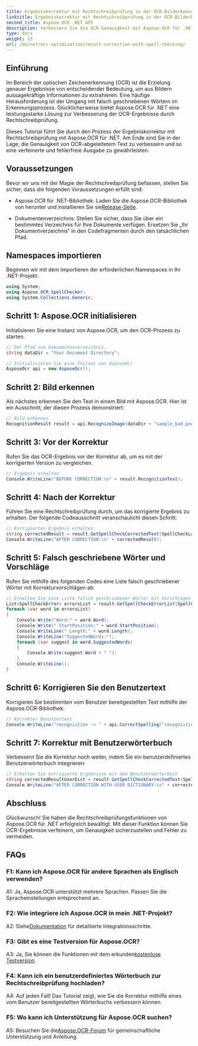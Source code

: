 ```yaml
---
title: Ergebniskorrektur mit Rechtschreibprüfung in der OCR-Bilderkennung
linktitle: Ergebniskorrektur mit Rechtschreibprüfung in der OCR-Bilderkennung
second_title: Aspose.OCR .NET API
description: Verbessern Sie die OCR-Genauigkeit mit Aspose.OCR für .NET. Korrigieren Sie die Rechtschreibung, passen Sie Wörterbücher an und erreichen Sie mühelos eine fehlerfreie Texterkennung.
type: docs
weight: 13
url: /de/net/ocr-optimization/result-correction-with-spell-checking/
---
```

## Einführung

Im Bereich der optischen Zeichenerkennung (OCR) ist die Erzielung genauer Ergebnisse von entscheidender Bedeutung, um aus Bildern aussagekräftige Informationen zu extrahieren. Eine häufige Herausforderung ist der Umgang mit falsch geschriebenen Wörtern im Erkennungsprozess. Glücklicherweise bietet Aspose.OCR für .NET eine leistungsstarke Lösung zur Verbesserung der OCR-Ergebnisse durch Rechtschreibprüfung.

Dieses Tutorial führt Sie durch den Prozess der Ergebniskorrektur mit Rechtschreibprüfung mit Aspose.OCR für .NET. Am Ende sind Sie in der Lage, die Genauigkeit von OCR-abgeleitetem Text zu verbessern und so eine verfeinerte und fehlerfreie Ausgabe zu gewährleisten.

## Voraussetzungen

Bevor wir uns mit der Magie der Rechtschreibprüfung befassen, stellen Sie sicher, dass die folgenden Voraussetzungen erfüllt sind:

-  Aspose.OCR für .NET-Bibliothek: Laden Sie die Aspose.OCR-Bibliothek von herunter und installieren Sie sie[Release-Seite](https://releases.aspose.com/ocr/net/).

- Dokumentenverzeichnis: Stellen Sie sicher, dass Sie über ein bestimmtes Verzeichnis für Ihre Dokumente verfügen. Ersetzen Sie „Ihr Dokumentverzeichnis“ in den Codefragmenten durch den tatsächlichen Pfad.

## Namespaces importieren

Beginnen wir mit dem Importieren der erforderlichen Namespaces in Ihr .NET-Projekt:

```csharp
using System;
using Aspose.OCR.SpellChecker;
using System.Collections.Generic;
```

## Schritt 1: Aspose.OCR initialisieren

Initialisieren Sie eine Instanz von Aspose.OCR, um den OCR-Prozess zu starten.

```csharp
// Der Pfad zum Dokumentenverzeichnis.
string dataDir = "Your Document Directory";

// Initialisieren Sie eine Instanz von AsposeOcr
AsposeOcr api = new AsposeOcr();
```

## Schritt 2: Bild erkennen

Als nächstes erkennen Sie den Text in einem Bild mit Aspose.OCR. Hier ist ein Ausschnitt, der diesen Prozess demonstriert:

```csharp
// Bild erkennen
RecognitionResult result = api.RecognizeImage(dataDir + "sample_bad.png", new RecognitionSettings(Language.Eng));
```

## Schritt 3: Vor der Korrektur

Rufen Sie das OCR-Ergebnis vor der Korrektur ab, um es mit der korrigierten Version zu vergleichen.

```csharp
// Ergebnis erhalten
Console.WriteLine("BEFORE CORRECTION:\n" + result.RecognitionText);
```

## Schritt 4: Nach der Korrektur

Führen Sie eine Rechtschreibprüfung durch, um das korrigierte Ergebnis zu erhalten. Der folgende Codeausschnitt veranschaulicht diesen Schritt:

```csharp
// Korrigiertes Ergebnis erhalten
string correctedResult = result.GetSpellCheckCorrectedText(SpellCheckLanguage.Eng);
Console.WriteLine("AFTER CORRECTION:\n" + correctedResult);
```

## Schritt 5: Falsch geschriebene Wörter und Vorschläge

Rufen Sie mithilfe des folgenden Codes eine Liste falsch geschriebener Wörter mit Korrekturvorschlägen ab:

```csharp
// Erhalten Sie eine Liste falsch geschriebener Wörter mit Vorschlägen
List<SpellCheckError> errorsList = result.GetSpellCheckErrorList(SpellCheckLanguage.Eng);
foreach (var word in errorsList)
{
	Console.Write("Word:" + word.Word);
	Console.Write(" StartPosition:" + word.StartPosition);
	Console.WriteLine(" Length:" + word.Length);
	Console.WriteLine("SuggestedWords:");
	foreach (var suggest in word.SuggestedWords)
	{
		Console.Write(suggest.Word + " ");
	}
	Console.WriteLine();
}
```

## Schritt 6: Korrigieren Sie den Benutzertext

Korrigieren Sie bestimmten vom Benutzer bereitgestellten Text mithilfe der Aspose.OCR-Bibliothek:

```csharp
// Korrekter Benutzertext
Console.WriteLine("recogniition -> " + api.CorrectSpelling("recogniition"));
```

## Schritt 7: Korrektur mit Benutzerwörterbuch

Verbessern Sie die Korrektur noch weiter, indem Sie ein benutzerdefiniertes Benutzerwörterbuch integrieren:

```csharp
// Erhalten Sie korrigierte Ergebnisse mit dem Benutzerwörterbuch
string correctedResultUserDict = result.GetSpellCheckCorrectedText(SpellCheckLanguage.Eng, dataDir+"dictionary.txt");
Console.WriteLine("AFTER CORRECTION WITH USER DICTIONARY:\n" + correctedResultUserDict);
```

## Abschluss

Glückwunsch! Sie haben die Rechtschreibprüfungsfunktionen von Aspose.OCR für .NET erfolgreich bewältigt. Mit dieser Funktion können Sie OCR-Ergebnisse verfeinern, um Genauigkeit sicherzustellen und Fehler zu vermeiden.

## FAQs

### F1: Kann ich Aspose.OCR für andere Sprachen als Englisch verwenden?

A1: Ja, Aspose.OCR unterstützt mehrere Sprachen. Passen Sie die Spracheinstellungen entsprechend an.

### F2: Wie integriere ich Aspose.OCR in mein .NET-Projekt?

 A2: Siehe[Dokumentation](https://reference.aspose.com/ocr/net/) für detaillierte Integrationsschritte.

### F3: Gibt es eine Testversion für Aspose.OCR?

 A3: Ja, Sie können die Funktionen mit dem erkunden[kostenlose Testversion](https://releases.aspose.com/).

### F4: Kann ich ein benutzerdefiniertes Wörterbuch zur Rechtschreibprüfung hochladen?

A4: Auf jeden Fall! Das Tutorial zeigt, wie Sie die Korrektur mithilfe eines vom Benutzer bereitgestellten Wörterbuchs verbessern können.

### F5: Wo kann ich Unterstützung für Aspose.OCR suchen?

 A5: Besuchen Sie die[Aspose.OCR-Forum](https://forum.aspose.com/c/ocr/16) für gemeinschaftliche Unterstützung und Anleitung.